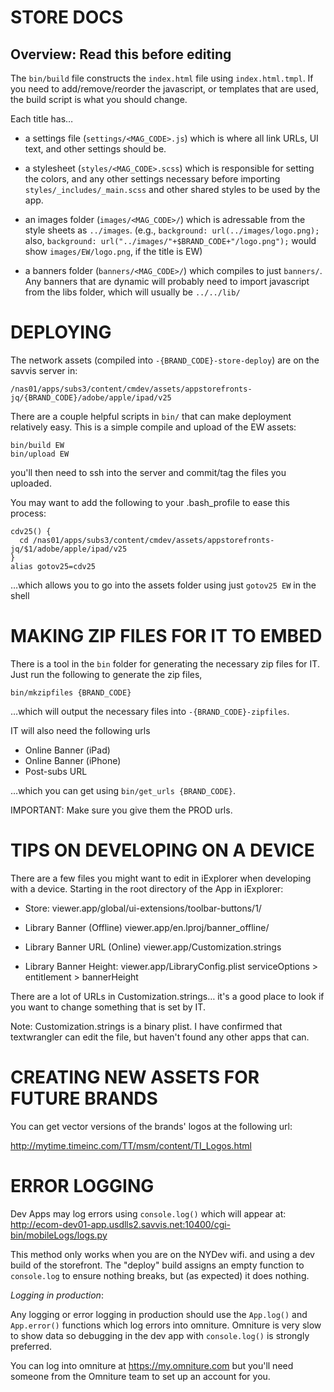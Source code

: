 
STORE DOCS
================================================================================

## Overview: Read this before editing

The `bin/build` file constructs the `index.html` file using `index.html.tmpl`.
If you need to add/remove/reorder the javascript, or templates that are used,
the build script is what you should change.

Each title has…

 - a settings file (`settings/<MAG_CODE>.js`) which is where all
   link URLs, UI text, and other settings should be.

 - a stylesheet (`styles/<MAG_CODE>.scss`) which is responsible 
   for setting the colors, and any other settings necessary before importing
   `styles/_includes/_main.scss` and other shared styles to be used by the 
   app.

 - an images folder (`images/<MAG_CODE>/`) which is adressable from the style
   sheets as `../images`. (e.g., `background: url(../images/logo.png);`
   also, `background: url("../images/"+$BRAND_CODE+"/logo.png");` would
   show `images/EW/logo.png`, if the title is EW)

 - a banners folder (`banners/<MAG_CODE>/`) which compiles to just `banners/`.
   Any banners that are dynamic will probably need to import javascript from 
   the libs folder, which will usually be `../../lib/`
 

DEPLOYING
================================================================================

The network assets (compiled into `-{BRAND_CODE}-store-deploy`) are on the 
savvis server in:

    /nas01/apps/subs3/content/cmdev/assets/appstorefronts-jq/{BRAND_CODE}/adobe/apple/ipad/v25

There are a couple helpful scripts in `bin/` that can make deployment relatively
easy. This is a simple compile and upload of the EW assets:

    bin/build EW
    bin/upload EW

you'll then need to ssh into the server and commit/tag the files you uploaded.

You may want to add the following to your .bash_profile to ease this process:

    cdv25() {
      cd /nas01/apps/subs3/content/cmdev/assets/appstorefronts-jq/$1/adobe/apple/ipad/v25
    }
    alias gotov25=cdv25

…which allows you to go into the assets folder using just `gotov25 EW` in the 
shell


MAKING ZIP FILES FOR IT TO EMBED
================================================================================

There is a tool in the `bin` folder for generating the necessary zip files for 
IT. Just run the following to generate the zip files,

    bin/mkzipfiles {BRAND_CODE}
    
…which will output the necessary files into `-{BRAND_CODE}-zipfiles`.

IT will also need the following urls

- Online Banner (iPad)
- Online Banner (iPhone)
- Post-subs URL

…which you can get using `bin/get_urls {BRAND_CODE}`. 

IMPORTANT: Make sure you give them the PROD urls.


TIPS ON DEVELOPING ON A DEVICE
================================================================================

There are a few files you might want to edit in iExplorer when developing with a
device. Starting in the root directory of the App in iExplorer:

- Store:
    viewer.app/global/ui-extensions/toolbar-buttons/1/

- Library Banner (Offline)
    viewer.app/en.lproj/banner_offline/

- Library Banner URL (Online)
    viewer.app/Customization.strings
    
- Library Banner Height:
    viewer.app/LibraryConfig.plist
        serviceOptions > entitlement > bannerHeight
        
There are a lot of URLs in Customization.strings… it's a good place to look if 
you want to change something that is set by IT.

Note: Customization.strings is a binary plist. I have confirmed that 
textwrangler can edit the file, but haven't found any other apps that can.
        

CREATING NEW ASSETS FOR FUTURE BRANDS
================================================================================

You can get vector versions of the brands' logos at the following url:

http://mytime.timeinc.com/TT/msm/content/TI_Logos.html
    

ERROR LOGGING
================================================================================

Dev Apps may log errors using `console.log()` which will appear at:
http://ecom-dev01-app.usdlls2.savvis.net:10400/cgi-bin/mobileLogs/logs.py

This method only works when you are on the NYDev wifi. and using a dev build of
the storefront. The "deploy" build assigns an empty function to `console.log`
to ensure nothing breaks, but (as expected) it does nothing.

*Logging in production*:

Any logging or error logging in production should use the `App.log()` and 
`App.error()` functions which log errors into omniture. Omniture is very slow
to show data so debugging in the dev app with `console.log()` is strongly 
preferred.

You can log into omniture at https://my.omniture.com but you'll need someone
from the Omniture team to set up an account for you.

